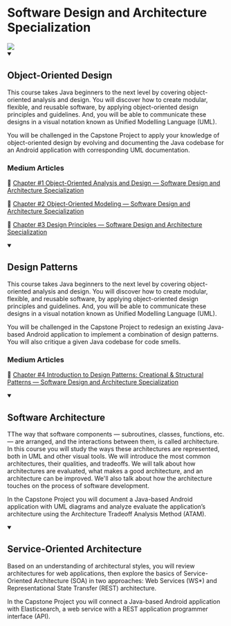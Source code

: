 # Software Design and Architecture Specialization

<img src="https://cdn.worldvectorlogo.com/logos/university-of-alberta-3.svg">

<details open>
  <summary><h2> Object-Oriented Design </h2></summary>
  <p> This course takes Java beginners to the next level by covering object-oriented analysis and design. You will discover how to create modular, flexible, and reusable software, by applying object-oriented design principles   and guidelines. And, you will be able to communicate these designs in a visual notation known as Unified Modelling Language (UML).</p>
  <p> You will be challenged in the Capstone Project to apply your knowledge of object-oriented design by evolving and documenting the Java codebase for an Android application with corresponding UML documentation. </p>

<h3> Medium Articles </h3>

:red_circle: [Chapter #1 Object-Oriented Analysis and Design — Software Design and Architecture Specialization](https://ibrahimcanerdogan.medium.com/chapter-1-object-oriented-design-software-design-and-architecture-specialization-university-of-5758fbbdb99c)

:red_circle: [Chapter #2 Object-Oriented Modeling — Software Design and Architecture Specialization](https://ibrahimcanerdogan.medium.com/chapter-2-object-oriented-modeling-software-design-and-architecture-specialization-university-3240d2afb533)

:red_circle: [Chapter #3 Design Principles — Software Design and Architecture Specialization](https://ibrahimcanerdogan.medium.com/chapter-3-design-principles-software-design-and-architecture-specialization-university-of-ac932b1d1d60)

</details>

<details open>
  <summary><h2> Design Patterns </h2></summary>
  <p> This course takes Java beginners to the next level by covering object-oriented analysis and design. You will discover how to create modular, flexible, and reusable software, by applying object-oriented design principles and guidelines. And, you will be able to communicate these designs in a visual notation known as Unified Modelling Language (UML).</p>
  <p> You will be challenged in the Capstone Project to redesign an existing Java-based Android application to implement a combination of design patterns. You will also critique a given Java codebase for code smells. </p>

<h3> Medium Articles </h3>

:red_circle: [Chapter #4 Introduction to Design Patterns: Creational & Structural Patterns — Software Design and Architecture Specialization](https://ibrahimcanerdogan.medium.com/chapter-4-introduction-to-design-patterns-creational-structural-patterns-software-design-and-212a3d23abaa)

</details>

<details open>
  <summary><h2> Software Architecture </h2></summary>
  <p> TThe way that software components — subroutines, classes, functions, etc. — are arranged, and the interactions between them, is called architecture. In this course you will study the ways these architectures are represented, both in UML and other visual tools. We will introduce the most common architectures, their qualities, and tradeoffs. We will talk about how architectures are evaluated, what makes a good architecture, and an architecture can be improved. We'll also talk about how the architecture touches on the process of software development.</p>
  <p> In the Capstone Project you will document a Java-based Android application with UML diagrams and analyze evaluate the application’s architecture using the Architecture Tradeoff Analysis Method (ATAM). </p>
</details>

<details open>
  <summary><h2> Service-Oriented Architecture </h2></summary>
  <p> Based on an understanding of architectural styles, you will review architectures for web applications, then explore the basics of Service-Oriented Architecture (SOA) in two approaches: Web Services (WS*) and Representational State Transfer (REST) architecture. </p>
  <p> In the Capstone Project you will connect a Java-based Android application with Elasticsearch, a web service with a REST application programmer interface (API). </p>
</details>
